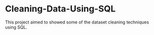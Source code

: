 # Cleaning-Data-Using-SQL
This project aimed to showed some of the dataset cleaning techniques using SQL. 
